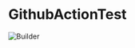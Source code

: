 # GithubActionTest
![Builder](https://github.com/qwe321qwe321qwe321/GithubActionTest/workflows/Builder/badge.svg?branch=master)

